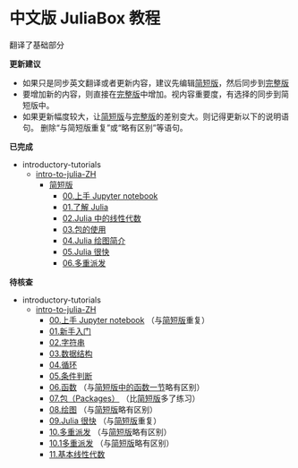 # 中文版 JuliaBox 教程

翻译了基础部分

**更新建议**
+ 如果只是同步英文翻译或者更新内容，建议先编辑[简短版][简短版]，然后同步到[完整版][完整版]
+ 要增加新的内容，则直接在[完整版][完整版]中增加。视内容重要度，有选择的同步到简短版中。
+ 如果更新幅度较大，让[简短版][简短版]与[完整版][完整版]的差别变大。则记得更新以下的说明语句。
    删除“与简短版重复”或“略有区别”等语句。

**已完成**  
- introductory-tutorials
    - [intro-to-julia-ZH](./intro-to-julia-ZH/)
        - [简短版][简短版]
            - [00.上手 Jupyter notebook][short-00.上手Jupyter_notebook]
            - [01.了解 Julia](./intro-to-julia-ZH/简短版/01.了解Julia.ipynb)
            - [02.Julia 中的线性代数](./intro-to-julia-ZH/简短版/02.Julia中的线性代数.ipynb)
            - [03.包的使用](./intro-to-julia-ZH/简短版/03.包的使用.ipynb)
            - [04.Julia 绘图简介](./intro-to-julia-ZH/简短版/04.Julia绘图简介.ipynb)
            - [05.Julia 很快][short-05.Julia很快]
            - [06.多重派发](./intro-to-julia-ZH/简短版/06.多重派发.ipynb)

**待核查**
- introductory-tutorials
    - [intro-to-julia-ZH][完整版]
        - [00.上手 Jupyter notebook](./intro-to-julia-ZH/00.上手Jupyter_notebook.ipynb)
            （与[简短版][short-00.上手Jupyter_notebook]重复）
        - [01.新手入门](./intro-to-julia-ZH/01.新手入门.ipynb)
        - [02.字符串](./intro-to-julia-ZH/02.字符串.ipynb)
        - [03.数据结构](./intro-to-julia-ZH/03.数据结构.ipynb)
        - [04.循环](./intro-to-julia-ZH/04.循环.ipynb)
        - [05.条件判断](./intro-to-julia-ZH/05.条件判断.ipynb)
        - [06.函数](./intro-to-julia-ZH/06.函数.ipynb)
            （与[简短版中的函数一节][short-01.了解 Julia]略有区别）
        - [07.包（Packages）](./intro-to-julia-ZH/07.包（Packages）.ipynb)
            （比[简短版][short-03.包的使用]多了练习）
        - [08.绘图](./intro-to-julia-ZH/08.绘图.ipynb)
            （与[简短版][short-04.Julia 绘图简介]略有区别）
        - [09.Julia 很快](./intro-to-julia-ZH/09.Julia很快.ipynb)
            （与[简短版][short-05.Julia很快]重复）
        - [10.多重派发](./intro-to-julia-ZH/10.多重派发.ipynb)
            （与[简短版][short-06.多重派发]略有区别）
        - [10.1多重派发](./intro-to-julia-ZH/10.1多重派发.ipynb)
            （与[简短版][short-06.多重派发]略有区别）
        - [11.基本线性代数](./intro-to-julia-ZH/11.基本线性代数.ipynb)


[完整版]: ./intro-to-julia-ZH/
[简短版]: ./intro-to-julia-ZH/简短版/
[short-00.上手Jupyter_notebook]: ./introductory-tutorials/intro-to-julia-ZH/简短版/00.上手Jupyter_notebook.ipynb
[short-01.了解 Julia]: ./intro-to-julia-ZH/简短版/01.了解Julia.ipynb
[short-03.包的使用]: ./intro-to-julia-ZH/简短版/03.包的使用.ipynb
[short-04.Julia 绘图简介]: ./intro-to-julia-ZH/简短版/04.Julia绘图简介.ipynb
[short-05.Julia很快]: ./introductory-tutorials/intro-to-julia-ZH/简短版/05.Julia很快.ipynb
[short-06.多重派发]: ./intro-to-julia-ZH/简短版/06.多重派发.ipynb
